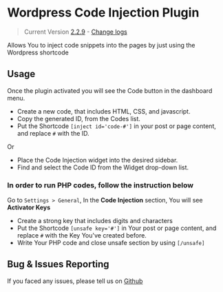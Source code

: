# Wordpress Code Injection Plugin
> Current Version [2.2.9](https://github.com/Rmanaf/wp-code-injection) - [Change logs](https://github.com/Rmanaf/wp-code-injection/blob/master/CHANGELOG.md)

Allows You to inject code snippets into the pages by just using the Wordpress shortcode

## Usage
Once the plugin activated you will see the Code button in the dashboard menu. 
- Create a new code, that includes HTML, CSS, and javascript.
- Copy the generated ID, from the Codes list.
- Put the Shortcode `[inject id='code-#']` in your post or page content, and replace `#` with the ID.

Or
- Place the Code Injection widget into the desired sidebar.
- Find and select the Code ID from the Widget drop-down list.

### In order to run PHP codes, follow the instruction below

Go to `Settings > General`, In the **Code Injection** section, You will see **Activator Keys**

- Create a strong key that includes digits and characters
- Put the Shortcode `[unsafe key='#']` in Your post or page content, and replace `#` with the Key You've created before.
- Write Your PHP code and close unsafe section by using `[/unsafe]`

## Bug & Issues Reporting
If you faced any issues, please tell us on [Github](https://github.com/Rmanaf/wp-code-injection/issues/new)